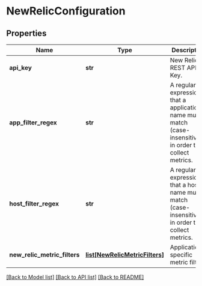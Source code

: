 # NewRelicConfiguration

## Properties
Name | Type | Description | Notes
------------ | ------------- | ------------- | -------------
**api_key** | **str** | New Relic REST API Key. | 
**app_filter_regex** | **str** | A regular expression that a application name must match (case-insensitively) in order to collect metrics. | [optional] 
**host_filter_regex** | **str** | A regular expression that a host name must match (case-insensitively) in order to collect metrics. | [optional] 
**new_relic_metric_filters** | [**list[NewRelicMetricFilters]**](NewRelicMetricFilters.md) | Application specific metric filter | [optional] 

[[Back to Model list]](../README.md#documentation-for-models) [[Back to API list]](../README.md#documentation-for-api-endpoints) [[Back to README]](../README.md)


